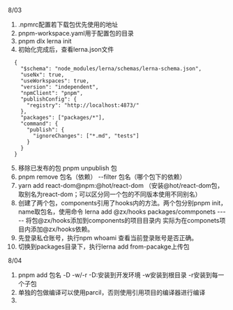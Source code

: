 <!--
 * @Author: 郑曦
 * @Date: 2022-08-03 21:02:01
 * @LastEditors: 郑曦
 * @LastEditTime: 2022-08-07 16:31:03
 * @FilePath: /myLibs/笔记.md
 * @Description: 描述
-->
8/03
  1. .npmrc配置若下载包优先使用的地址
  2. pnpm-workspace.yaml用于配置包的目录
  3. pnpm dlx lerna init
  4. 初始化完成后，查看lerna.json文件
  ```
    {
      "$schema": "node_modules/lerna/schemas/lerna-schema.json",
      "useNx": true,
      "useWorkspaces": true,
      "version": "independent",
      "npmClient": "pnpm",
      "publishConfig": {
        "registry": "http://localhost:4873/"
      },
      "packages": ["packages/*"],
      "command": {
        "publish": {
          "ignoreChanges": ["*.md", "tests"]
        }
      }
    }
  ```
  5. 移除已发布的包 pnpm unpublish 包
  6. pnpm remove 包名（依赖） --filter 包名（哪个包下的依赖）
  7. yarn add react-dom@npm:@hot/react-dom （安装@hot/react-dom包，取别名为react-dom；可以区分同一个包的不同版本使用不同别名）
  8. 创建了两个包，components引用了hooks内的方法。两个包分别pnpm init，name取包名，使用命令
    lerna add @zx/hooks packages/commponets ----- 将包@zx/hooks添加到components的项目目录内
    实际为在componets项目内添加@zx/hooks依赖。
  9. 先登录私仓账号，执行npm whoami 查看当前登录账号是否正确。
  10. 切换到packages目录下，执行lerna add from-pacakge上传包

8/04
  1. pnpm add 包名 -D -w/-r  -D:安装到开发环境 -w安装到根目录 -r安装到每一个子包
  2. 单独的包做编译可以使用parcil，否则使用引用项目的编译器进行编译
  3. 
  